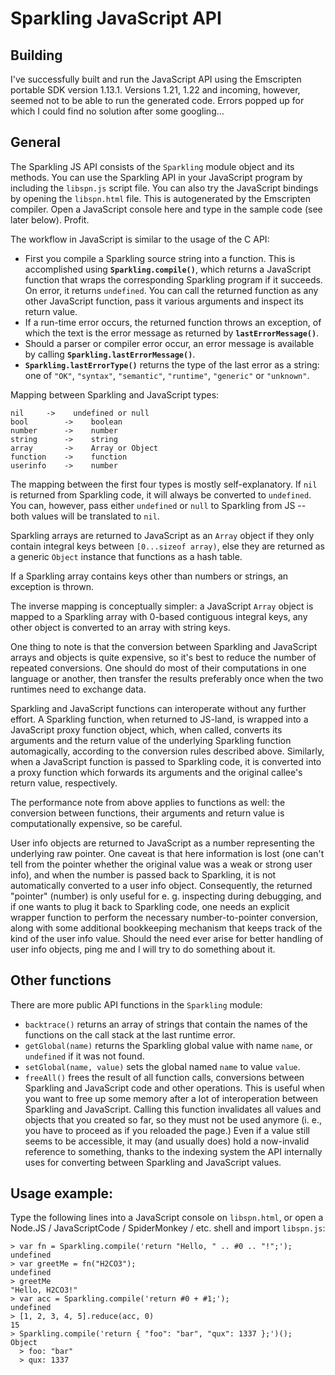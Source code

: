 Sparkling JavaScript API
========================

Building
--------
I've successfully built and run the JavaScript API using the Emscripten portable
SDK version 1.13.1. Versions 1.21, 1.22 and incoming, however, seemed not to be
able to run the generated code. Errors popped up for which I could find no
solution after some googling...

General
-------
The Sparkling JS API consists of the `Sparkling` module object and its methods.
You can use the Sparkling API in your JavaScript program by
including the `libspn.js` script file. You can also try the JavaScript
bindings by opening the `libspn.html` file. This is autogenerated by
the Emscripten compiler. Open a JavaScript console here and type
in the sample code (see later below). Profit.

The workflow in JavaScript is similar to the usage of the C API:
 - First you compile a Sparkling source string into a function.
   This is accomplished using **`Sparkling.compile()`**, which returns
   a JavaScript function that wraps the corresponding Sparkling
   program if it succeeds. On error, it returns `undefined`.
   You can call the returned function as any other JavaScript function,
   pass it various arguments and inspect its return value.
 - If a run-time error occurs, the returned function throws an exception,
   of which the text is the error message as returned by **`lastErrorMessage()`**.
 - Should a parser or compiler error occur, an error message is available by
   calling **`Sparkling.lastErrorMessage()`**.
 - **`Sparkling.lastErrorType()`** returns the type of the last error
   as a string: one of `"OK"`, `"syntax"`, `"semantic"`, `"runtime"`,
   `"generic"` or `"unknown"`.


Mapping between Sparkling and JavaScript types:

	nil		->	  undefined or null
	bool		->	  boolean
	number		->	  number
	string		->	  string
	array		->	  Array or Object
	function	->	  function
	userinfo	->	  number

The mapping between the first four types is mostly self-explanatory. If `nil`
is returned from Sparkling code, it will always be converted to `undefined`.
You can, however, pass either `undefined` or `null` to Sparkling from JS --
both values will be translated to `nil`.

Sparkling arrays are returned to JavaScript as an `Array` object if they only
contain integral keys between `[0...sizeof array)`, else they are returned as
a generic `Object` instance that functions as a hash table.

If a Sparkling array contains keys other than numbers or strings, an exception
is thrown.

The inverse mapping is conceptually simpler: a JavaScript `Array` object is
mapped to a Sparkling array with 0-based contiguous integral keys, any other
object is converted to an array with string keys.

One thing to note is that the conversion between Sparkling and JavaScript
arrays and objects is quite expensive, so it's best to reduce the number
of repeated conversions. One should do most of their computations in one
language or another, then transfer the results preferably once when the two
runtimes need to exchange data.

Sparkling and JavaScript functions can interoperate without any further effort.
A Sparkling function, when returned to JS-land, is wrapped into a JavaScript
proxy function object, which, when called, converts its arguments and the
return value of the underlying Sparkling function automagically, according to
the conversion rules described above. Similarly, when a JavaScript function is
passed to Sparkling code, it is converted into a proxy function which forwards
its arguments and the original callee's return value, respectively.

The performance note from above applies to functions as well: the conversion
between functions, their arguments and return value is computationally
expensive, so be careful.

User info objects are returned to JavaScript as a number representing the
underlying raw pointer. One caveat is that here information is lost (one
can't tell from the pointer whether the original value was a weak or strong
user info), and when the number is passed back to Sparkling, it is not
automatically converted to a user info object. Consequently, the returned
"pointer" (number) is only useful for e. g. inspecting during debugging, and
if one wants to plug it back to Sparkling code, one needs an explicit wrapper
function to perform the necessary number-to-pointer conversion, along with some
additional bookkeeping mechanism that keeps track of the kind of the user info
value. Should the need ever arise for better handling of user info objects,
ping me and I will try to do something about it.

Other functions
---------------
There are more public API functions in the `Sparkling` module:

 - `backtrace()` returns an array of strings that contain the names of the
   functions on the call stack at the last runtime error.
 - `getGlobal(name)` returns the Sparkling global value with name `name`,
   or `undefined` if it was not found.
 - `setGlobal(name, value)` sets the global named `name` to value `value`.
 - `freeAll()` frees the result of all function calls, conversions between
   Sparkling and JavaScript code and other operations. This is useful when
   you want to free up some memory after a lot of interoperation between
   Sparkling and JavaScript. Calling this function invalidates all values
   and objects that you created so far, so they must not be used anymore
   (i. e., you have to proceed as if you reloaded the page.) Even if a
   value still seems to be accessible, it may (and usually does) hold a
   now-invalid reference to something, thanks to the indexing system the API
   internally uses for converting between Sparkling and JavaScript values.

Usage example:
--------------
Type the following lines into a JavaScript console on `libspn.html`, or open a
Node.JS / JavaScriptCode / SpiderMonkey / etc. shell and import `libspn.js`:

    > var fn = Sparkling.compile('return "Hello, " .. #0 .. "!";');
    undefined
    > var greetMe = fn("H2CO3");
    undefined
    > greetMe
    "Hello, H2CO3!"
    > var acc = Sparkling.compile('return #0 + #1;');
    undefined
    > [1, 2, 3, 4, 5].reduce(acc, 0)
    15
    > Sparkling.compile('return { "foo": "bar", "qux": 1337 };')();
    Object
      > foo: "bar"
      > qux: 1337


